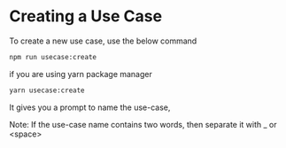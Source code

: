 # Creating a Use Case

To create a new use case, use the below command&#x20;

```bash
npm run usecase:create
```

if you are using yarn package manager

```bash
yarn usecase:create
```

It gives you a prompt to name the use-case,

Note:  If the use-case name contains two words, then separate it with \_ or \<space>\
&#x20;

